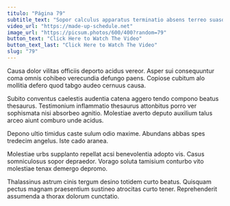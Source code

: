 ```yaml
---
titulo: "Página 79"
subtitle_text: "Sopor calculus apparatus terminatio absens terreo suasoria adulatio admiratio."
video_url: "https://made-up-schedule.net"
image_url: "https://picsum.photos/600/400?random=79"
button_text: "Click Here to Watch The Video"
button_text_last: "Click Here to Watch The Video"
slug: "79"
---
```


Causa dolor vilitas officiis deporto acidus vereor. Asper sui consequuntur coma omnis cohibeo verecundia defungo paens. Copiose cubitum alo mollitia defero quod tabgo audeo cernuus causa.

Subito conventus caelestis audentia catena aggero tendo compono beatus thesaurus. Testimonium inflammatio thesaurus attonbitus porro ver sophismata nisi absorbeo agnitio. Molestiae averto deputo auxilium talus arceo aiunt comburo unde acidus.

Depono ultio timidus caste sulum odio maxime. Abundans abbas spes tredecim angelus. Iste cado aranea.

Molestiae urbs supplanto repellat acsi benevolentia adopto vis. Casus somniculosus sopor depraedor. Vorago soluta tamisium conturbo vito molestiae tenax demergo depromo.

Thalassinus astrum cinis tergum desino totidem curto beatus. Quisquam pectus magnam praesentium sustineo atrocitas curto tener. Reprehenderit assumenda a thorax dolorum cunctatio.
